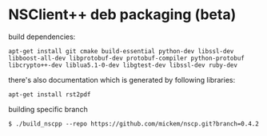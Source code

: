 # NSClient++ deb packaging (beta)

build dependencies:

```
apt-get install git cmake build-essential python-dev libssl-dev libboost-all-dev libprotobuf-dev protobuf-compiler python-protobuf libcrypto++-dev liblua5.1-0-dev libgtest-dev libssl-dev ruby-dev 
```

there's also documentation which is generated by following libraries:
```
apt-get install rst2pdf
```

building specific branch

```
$ ./build_nscpp --repo https://github.com/mickem/nscp.git?branch=0.4.2
```

